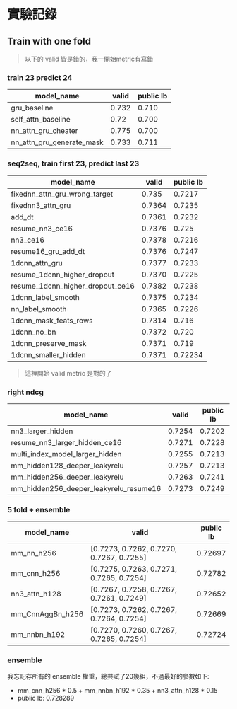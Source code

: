 # 實驗記錄
## Train with one fold
> 以下的 valid 皆是錯的，我一開始metric有寫錯 
### train 23 predict 24
| model_name | valid | public lb |
| -------- | -------- | -------- |
| gru_baseline     | 0.732     | 0.710     |
| self_attn_baseline     | 0.72     | 0.700     |
| nn_attn_gru_cheater     | 0.775     | 0.700     |
| nn_attn_gru_generate_mask     | 0.733     | 0.711     |

### seq2seq, train first 23, predict last 23
| model_name | valid | public lb |
| -------- | -------- | -------- |
| fixednn_attn_gru_wrong_target | 0.735 | 0.7217     |
| fixednn3_attn_gru | 0.7364 | 0.7235 |
| add_dt | 0.7361 | 0.7232|
| resume_nn3_ce16 | 0.7376 | 0.725 |
| nn3_ce16 | 0.7378 | 0.7216 |
| resume16_gru_add_dt | 0.7376 | 0.7247 | 
| 1dcnn_attn_gru | 0.7377 | 0.7233 |
| resume_1dcnn_higher_dropout | 0.7370 | 0.7225 |
| resume_1dcnn_higher_dropout_ce16 | 0.7382 | 0.7238 |
| 1dcnn_label_smooth | 0.7375 | 0.7234|
| nn_label_smooth| 0.7365| 0.7226|
| 1dcnn_mask_feats_rows | 0.7314 | 0.716 |
| 1dcnn_no_bn| 0.7372 | 0.720 |
| 1dcnn_preserve_mask | 0.7371 | 0.719 |
| 1dcnn_smaller_hidden | 0.7371| 0.72234 |

> 這裡開始 valid metric 是對的了

### right ndcg
| model_name | valid | public lb |
| -------- | -------- | -------- |
| nn3_larger_hidden | 0.7254 | 0.7202 |
| resume_nn3_larger_hidden_ce16| 0.7271 |0.7228| 
| multi_index_model_larger_hidden | 0.7255 | 0.7213 |
| mm_hidden128_deeper_leakyrelu | 0.7257 | 0.7213|
| mm_hidden256_deeper_leakyrelu | 0.7263 | 0.7241 |
| mm_hidden256_deeper_leakyrelu_resume16 | 0.7273 | 0.7249 |

### 5 fold + ensemble
| model_name | valid | public lb |
| -------- | -------- | -------- |
| mm_nn_h256|         [0.7273, 0.7262, 0.7270, 0.7267, 0.7255]| 0.72697|
| mm_cnn_h256|        [0.7275, 0.7263, 0.7271, 0.7265, 0.7254]| 0.72782|
| nn3_attn_h128|          [0.7267, 0.7258, 0.7267, 0.7261, 0.7249]| 0.72652|
| mm_CnnAggBn_h256|   [0.7273, 0.7262, 0.7267, 0.7264, 0.7254]| 0.72669|
| mm_nnbn_h192|            [0.7270, 0.7260, 0.7267, 0.7265, 0.7254]| 0.72724|

### ensemble
我忘記存所有的 ensemble 權重，總共試了20幾組，不過最好的參數如下: 
- mm_cnn_h256 * 0.5 + mm_nnbn_h192 * 0.35 + nn3_attn_h128 * 0.15
- public lb: 0.728289
